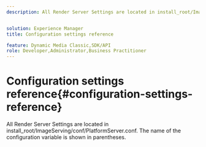 ```yaml
---
description: All Render Server Settings are located in install_root/ImageServing/conf/PlatformServer.conf. The name of the configuration variable is shown in parentheses.


solution: Experience Manager
title: Configuration settings reference

feature: Dynamic Media Classic,SDK/API
role: Developer,Administrator,Business Practitioner
---
```


# Configuration settings reference{#configuration-settings-reference}

All Render Server Settings are located in install_root/ImageServing/conf/PlatformServer.conf. The name of the configuration variable is shown in parentheses.

